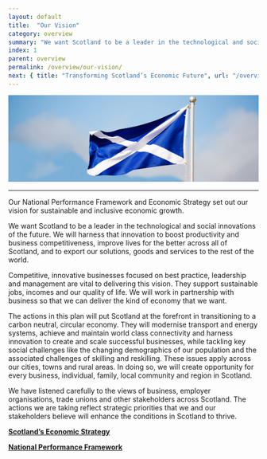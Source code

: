 ```yaml
---
layout: default
title:  "Our Vision"
category: overview
summary: "We want Scotland to be a leader in the technological and social innovations of the future, to harness that innovation to improve lives for the better and to export our solutions to the rest of the world."
index: 1
parent: overview
permalink: /overview/our-vision/
next: { title: "Transforming Scotland’s Economic Future", url: "/overview/transforming-scotland/"}
---
```


![Scottish Saltire flag](/assets/images/pageimages/overview1.jpg)
<br>
<hr>

Our National Performance Framework and Economic Strategy set out our vision for sustainable and inclusive economic growth. 

We want Scotland to be a leader in the technological and social innovations of the future. We will harness that innovation to boost productivity and business competitiveness, improve lives for the better across all of Scotland, and to export our solutions, goods and services to the rest of the world. 

Competitive, innovative businesses focused on best practice, leadership and management are vital to delivering this vision. They support sustainable jobs, incomes and our quality of life. We will work in partnership with business so that we can deliver the kind of economy that we want. 

The actions in this plan will put Scotland at the forefront in transitioning to a carbon neutral, circular economy. They will modernise transport and energy systems, achieve and maintain world class connectivity and harness innovation to create and scale successful businesses, while tackling key social challenges like the changing demographics of our population and the associated challenges of skilling and reskilling.  These issues apply across our cities, towns and rural areas. In doing so, we will  create opportunity for every business, individual, family, local community and region in Scotland. 

We have listened carefully to the views of business, employer organisations, trade unions and other stakeholders across Scotland. The actions we are taking reflect strategic priorities that we and our stakeholders believe will enhance the conditions in Scotland to thrive.

**[Scotland’s Economic Strategy](https://beta.gov.scot/publications/scotlands-economic-strategy/)**

**[National Performance Framework](http://nationalperformance.gov.scot/)**
